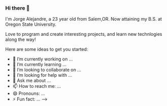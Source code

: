 ### Hi there 👋

I'm Jorge Alejandre, a 23 year old from Salem,OR. Now attaining my B.S. at Oregon State University.

Love to program and create interesting projects, and learn new technlogies along the way!

<!--START_SECTION:waka--><!--END_SECTION:waka-->

Here are some ideas to get you started:

- 🔭 I’m currently working on ...
- 🌱 I’m currently learning ...
- 👯 I’m looking to collaborate on ...
- 🤔 I’m looking for help with ...
- 💬 Ask me about ...
- 📫 How to reach me: ...
- 😄 Pronouns: ...
- ⚡ Fun fact: ...
-->

